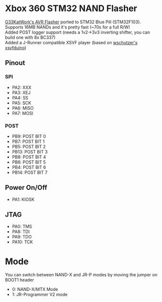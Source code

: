 # Xbox 360 STM32 NAND Flasher

[G33KatWork's AVR Flasher](https://github.com/G33KatWork/XBox-360-AVR-flasher) ported to STM32 Blue Pill (STM32F103).  
Supports 16MB NANDs and it's pretty fast (~70s for a full R/W)  
Added POST logger support (needs a 1v2->3v3 inverting shifter, you can build one with 8x BC337)  
Added a J-Runner compatible XSVF player (based on [wschutzer's xsvfduino](https://github.com/wschutzer/xsvfduino))  

## Pinout
### SPI
- PA2: XXX
- PA3: XEJ
- PA4: SS
- PA5: SCK
- PA6: MISO
- PA7: MOSI

### POST
- PB9: POST BIT 0
- PB7: POST BIT 1
- PB5: POST BIT 2
- PB13: POST BIT 3
- PB8: POST BIT 4
- PB6: POST BIT 5
- PB4: POST BIT 6
- PB14: POST BIT 7

## Power On/Off
- PA1: KIOSK

## JTAG
- PA0: TMS
- PA8: TDI
- PA9: TDO
- PA10: TCK

# Mode
You can switch between NAND-X and JR-P modes by moving the jumper on BOOT1 header
- 0: NAND-X/MTX Mode
- 1: JR-Programmer V2 mode
